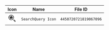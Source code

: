 | Icon | Name | File ID |
| ---  | ---  | ---     |
| ![](SearchQuery%20Icon.png) | `SearchQuery Icon` | `4450720721819067096` |
